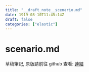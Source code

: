 ```yaml
---
title: "__draft_note__scenario.md"
date: 1919-08-10T11:45:14Z
draft: false
categories: ["elastic"]
---
```


# scenario.md

草稿筆記, 原版請前往 github 查看: [連結](https://github.com/tinghaolai/just-random-note/blob/master/elastic/scenario.md)
